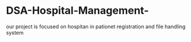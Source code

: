 # DSA-Hospital-Management-
our project is focused on hospitan in pationet registration and file handling system 
